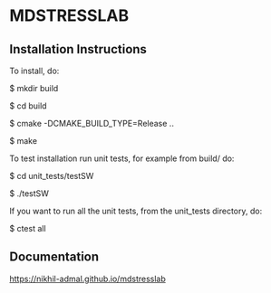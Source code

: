 MDSTRESSLAB
===========
Installation Instructions
-------------------------

To install, do:

$ mkdir build

$ cd build

$ cmake -DCMAKE_BUILD_TYPE=Release ..

$ make

To test installation run unit tests, for example from build/ do:

$ cd unit_tests/testSW

$ ./testSW

If you want to run all the unit tests, from the unit_tests directory, do:

$ ctest all  

Documentation
-------------
https://nikhil-admal.github.io/mdstresslab
